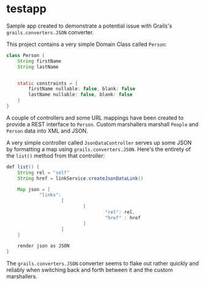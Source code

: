 testapp
=======

Sample app created to demonstrate a potential issue with Grails's `grails.converters.JSON` converter.

This project contains a very simple Domain Class called `Person`:

```java
class Person {
    String firstName
    String lastName


    static constraints = {
        firstName nullable: false, blank: false
        lastName nullable: false, blank: false
    }
}
```

A couple of controllers and some URL mappings have been created to provide a REST interface to `Person`.
Custom marshallers marshall `People` and `Person` data into XML and JSON.

A very simple controller called `JsonDataController` serves up some JSON by formatting a map using
`grails.converters.JSON`.  Here's the entirety of the `list()` method from that controller:

```java
def list() {
    String rel = "self"
    String href = linkService.createJsonDataLink()

    Map json = [
            "links":
                    [
                            [
                                    "rel": rel,
                                    "href" : href
                            ]
                    ]
    ]

    render json as JSON
}
```

The `grails.converters.JSON` converter seems to flake out rather quickly and reliably when switching
back and forth between it and the custom marshallers.









